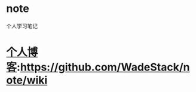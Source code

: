 # note
个人学习笔记

# [个人博客](https://github.com/WadeStack/note/wiki):https://github.com/WadeStack/note/wiki
